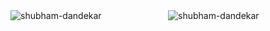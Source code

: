 <!--
**Shubham-Dandekar/Shubham-Dandekar** is a ✨ _special_ ✨ repository because its `README.md` (this file) appears on your GitHub profile.

Here are some ideas to get you started:

- 🔭 I’m currently working on ...
- 🌱 I’m currently learning ...
- 👯 I’m looking to collaborate on ...
- 🤔 I’m looking for help with ...
- 💬 Ask me about ...
- 📫 How to reach me: ...
- 😄 Pronouns: ...
- ⚡ Fun fact: ...
-->

<div style="display: flex; width: 100%">
  <div style="width: 50%">
    <img
      src="https://github-readme-stats.vercel.app/api?username=shubham-dandekar&show_icons=true&locale=en"
      alt="shubham-dandekar"
    />
  </div>
  <div style="width: 50%">
    <img
      src="https://github-readme-streak-stats.herokuapp.com/?user=shubham-dandekar&"
      alt="shubham-dandekar"
    />
  </div>
</div>

